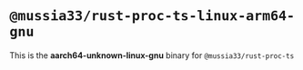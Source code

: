 # `@mussia33/rust-proc-ts-linux-arm64-gnu`

This is the **aarch64-unknown-linux-gnu** binary for `@mussia33/rust-proc-ts`
